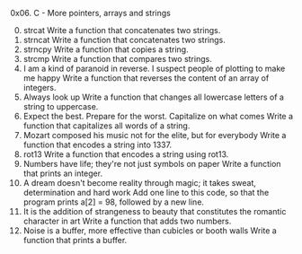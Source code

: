 0x06. C - More pointers, arrays and strings

0. strcat
 Write a function that concatenates two strings.
1. strncat
 Write a function that concatenates two strings.
2. strncpy
 Write a function that copies a string.
3. strcmp
 Write a function that compares two strings.
4. I am a kind of paranoid in reverse. I suspect people of plotting to make me happy
 Write a function that reverses the content of an array of integers.
5. Always look up
 Write a function that changes all lowercase letters of a string to uppercase.
6. Expect the best. Prepare for the worst. Capitalize on what comes
 Write a function that capitalizes all words of a string.
7. Mozart composed his music not for the elite, but for everybody
Write a function that encodes a string into 1337.
8. rot13
 Write a function that encodes a string using rot13.
9. Numbers have life; they're not just symbols on paper
 Write a function that prints an integer.
10. A dream doesn't become reality through magic; it takes sweat, determination and hard work
 Add one line to this code, so that the program prints a[2] = 98, followed by a new line.
11. It is the addition of strangeness to beauty that constitutes the romantic character in art
 Write a function that adds two numbers.
12. Noise is a buffer, more effective than cubicles or booth walls
 Write a function that prints a buffer.
